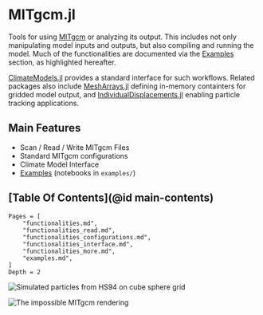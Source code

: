 # MITgcm.jl

Tools for using [MITgcm](https://mitgcm.readthedocs.io/en/latest/?badge=latest) or analyzing its output. This includes not only manipulating model inputs and outputs, but also compiling and running the model. Much of the functionalities are documented via the [Examples](@ref) section, as highlighted hereafter.

[ClimateModels.jl](https://gaelforget.github.io/ClimateModels.jl/stable/) provides a standard interface for such workflows. Related packages also include [MeshArrays.jl](https://juliaclimate.github.io/MeshArrays.jl/dev/) defining in-memory containters for gridded model output, and [IndividualDisplacements.jl](https://juliaclimate.github.io/IndividualDisplacements.jl/dev/) enabling particle tracking applications. 

## Main Features

- Scan / Read / Write MITgcm Files
- Standard MITgcm configurations
- Climate Model Interface
- [Examples](@ref) (notebooks in `examples/`)

## [Table Of Contents](@id main-contents)

```@contents
Pages = [
    "functionalities.md",
    "functionalities_read.md",
    "functionalities_configurations.md",
    "functionalities_interface.md",
    "functionalities_more.md",
    "examples.md",
]
Depth = 2
```

![Simulated particles from HS94 on cube sphere grid](https://user-images.githubusercontent.com/20276764/111042787-12377e00-840d-11eb-8ddb-64cc1cfd57fd.png)

![The impossible MITgcm rendering](https://user-images.githubusercontent.com/20276764/97648227-970b9780-1a2a-11eb-81c4-65ec2c87efc6.png)
